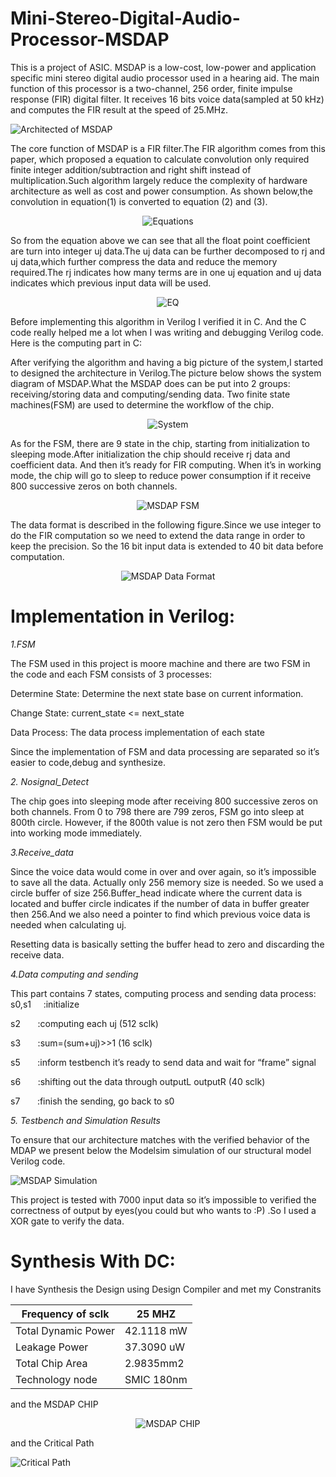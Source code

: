 # Mini-Stereo-Digital-Audio-Processor-MSDAP
This is a project of ASIC. MSDAP is a low-cost, low-power and application specific mini stereo digital audio processor used in a hearing aid. The main function of this processor is a two-channel, 256 order, finite impulse response (FIR) digital filter. It receives 16 bits voice data(sampled at 50 kHz) and computes the FIR result at the speed of 25.MHz.

![Architected of MSDAP](https://github.com/abdelazeem201/Mini-Stereo-Digital-Audio-Processor-MSDAP/blob/main/Pics/MSDAP.jpg)

The core function of MSDAP is a FIR filter.The FIR algorithm comes from this paper, which proposed a equation to calculate convolution only required finite integer addition/subtraction and right shift instead of multiplication.Such algorithm largely reduce the complexity of hardware architecture as well as cost and power consumption.
As shown below,the convolution in equation(1) is converted to equation (2) and (3).

 <p align="center"> 
    <img src="https://github.com/abdelazeem201/Mini-Stereo-Digital-Audio-Processor-MSDAP/blob/main/Pics/equation.png" alt="Equations">
 </p>

So from the equation above we can see that all the float point coefficient are turn into integer uj data.The uj data can be further decomposed to rj and uj data,which further compress the data and reduce the memory required.The rj indicates how many terms are in one uj equation and uj data indicates which previous input data will be used.

 <p align="center"> 
    <img src="https://github.com/abdelazeem201/Mini-Stereo-Digital-Audio-Processor-MSDAP/blob/main/Pics/22.png" alt="EQ">
 </p>

Before implementing this algorithm in Verilog I verified it in C. And the C code really helped me a lot when I was writing and debugging Verilog code. Here is the computing part in C:


After verifying the algorithm and having a big picture of the system,I started to designed the architecture in Verilog.The picture below shows the system diagram of MSDAP.What the MSDAP does can be put into 2 groups: receiving/storing data and computing/sending data. Two finite state machines(FSM) are used to determine the workflow of the chip.
  
<p align="center"> 
    <img src="https://github.com/abdelazeem201/Mini-Stereo-Digital-Audio-Processor-MSDAP/blob/main/Pics/system.png" alt="System">
 </p>

As for the FSM, there are 9 state in the chip, starting from initialization to sleeping mode.After initialization the chip should receive rj data and coefficient data. And then it’s ready for FIR computing. When it’s in working mode, the chip will go to sleep to reduce power consumption if it receive 800 successive zeros on both channels.

 <p align="center"> 
    <img src="https://github.com/abdelazeem201/Mini-Stereo-Digital-Audio-Processor-MSDAP/blob/main/Pics/FSM.png" alt="MSDAP FSM">
 </p>

The data format is described in the following figure.Since we use integer to do the FIR computation so we need to extend the data range in order to keep the precision. So the 16 bit input data is extended to 40 bit data before computation.

<p align="center"> 
    <img src="https://github.com/abdelazeem201/Mini-Stereo-Digital-Audio-Processor-MSDAP/blob/main/Pics/41.png" alt="MSDAP Data Format">
 </p>


# Implementation in Verilog:

*1.FSM*

The FSM used in this project is moore machine and there are two FSM in the code and each FSM consists of 3 processes:

Determine State:  Determine the next state base on current information.

Change State: current_state <= next_state

Data Process:  The data process implementation of each state

Since the implementation of FSM and data processing are separated so it’s easier to code,debug and synthesize.

*2. Nosignal_Detect*

The chip goes into sleeping mode after receiving 800 successive zeros on both channels. From 0 to 798 there are 799 zeros, FSM go into sleep at 800th circle. However, if the 800th value is not zero then FSM would be put into working mode immediately.

*3.Receive_data*

Since the voice data would come in over and over again, so it’s impossible to save all the data. Actually only 256 memory size is needed. So we used a circle buffer of size 256.Buffer_head indicate where the current data is located and buffer circle indicates if the number of data in buffer greater then 256.And we also need a pointer to find which previous voice data is needed when calculating uj. 

Resetting data is basically setting the buffer head to zero and discarding the receive data.

*4.Data computing and sending*

This part contains 7 states, computing process and sending data process:
s0,s1      :initialize

s2         :computing each uj (512 sclk)

s3         :sum=(sum+uj)>>1 (16 sclk)

s5         :inform testbench it’s ready to send data and wait for “frame” signal

s6         :shifting out the data through outputL outputR (40 sclk)

s7         :finish the sending, go back to s0

*5. Testbench and Simulation Results*

To ensure that our architecture matches with the verified behavior of the MDAP we present below the Modelsim simulation of our structural model Verilog code.

![MSDAP Simulation](https://github.com/abdelazeem201/Mini-Stereo-Digital-Audio-Processor-MSDAP/blob/main/Pics/MODELSIM.PNG)

This project is tested with 7000 input data so it’s impossible to verified the correctness of output by eyes(you could but who wants to :P) .So I used a XOR gate to verify the data.


# Synthesis With DC:

I have Synthesis the Design using Design Compiler and met my Constranits 

Frequency of sclk    | 25 MHZ 
-------------        | ------------- 
Total Dynamic Power  | 42.1118 mW  
Leakage Power        | 37.3090 uW
Total Chip Area      | 2.9835mm2
Technology node      | SMIC 180nm

and the MSDAP CHIP 

 <p align="center"> 
    <img src="https://github.com/abdelazeem201/Mini-Stereo-Digital-Audio-Processor-MSDAP/blob/main/Pics/dc_schematic.PNG" alt="MSDAP CHIP">
 </p>

and the Critical Path

![Critical Path](https://github.com/abdelazeem201/Mini-Stereo-Digital-Audio-Processor-MSDAP/blob/main/Pics/worst_slak.PNG)

